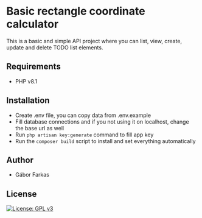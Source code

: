 # Basic rectangle coordinate calculator
This is a basic and simple API project where you can list, view, create, update and delete
TODO list elements.

## Requirements

- PHP v8.1

## Installation

- Create .env file, you can copy data from .env.example
- Fill database connections and if you not using it on localhost, change the base url as well
- Run `php artisan key:generate` command to fill app key
- Run the `composer build` script to install and set everything automatically

## Author
* Gábor Farkas
## License
[![License: GPL v3](https://img.shields.io/badge/License-GPLv3-blue.svg)](https://www.gnu.org/licenses/gpl-3.0)
